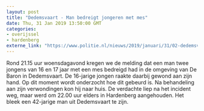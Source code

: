 ```yaml
---
layout: post
title: "Dedemsvaart - Man bedreigt jongeren met mes"
date: Thu, 31 Jan 2019 13:50:00 GMT
categories: 
- overijssel 
- hardenberg 
externe_link: "https://www.politie.nl/nieuws/2019/januari/31/02-dedemsvaart-02-dedemsvaart-man-bedreigt-jongeren-met-mes.html"
---
```


Rond 21.15 uur woensdagavond kregen we de melding dat een man twee jongens van 16 en 17 jaar met een mes bedreigd had in de omgeving van De Baron in Dedemsvaart. De 16-jarige jongen raakte daarbij gewond aan zijn hand. Op dit moment wordt onderzocht hoe dit gebeurd is. Na behandeling aan zijn verwondingen kon hij naar huis. De verdachte liep na het incident weg, maar werd om 22.00 uur elders in Hardenberg aangehouden. Het bleek een 42-jarige man uit Dedemsvaart te zijn.
